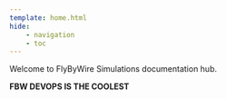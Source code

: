 ```yaml
---
template: home.html
hide:
    - navigation
    - toc
---
```


Welcome to FlyByWire Simulations documentation hub.

**FBW DEVOPS IS THE COOLEST**
